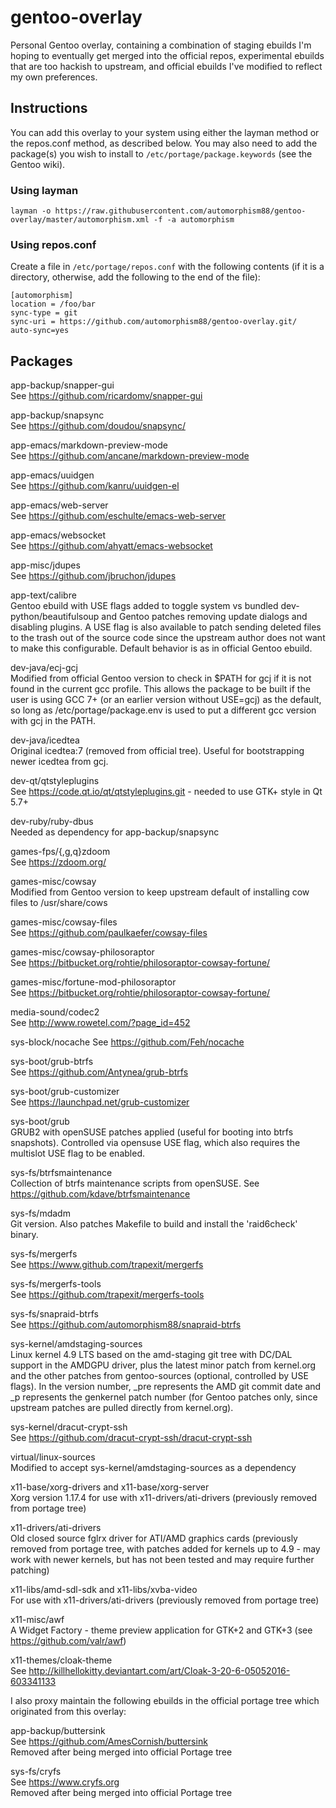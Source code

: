 # gentoo-overlay
Personal Gentoo overlay, containing a combination of staging ebuilds I'm hoping
to eventually get merged into the official repos, experimental ebuilds that are
too hackish to upstream, and official ebuilds I've modified to reflect my own
preferences.

## Instructions
You can add this overlay to your system using either the layman method or the
repos.conf method, as described below. You may also need to add the package(s)
you wish to install to `/etc/portage/package.keywords` (see the Gentoo wiki).
### Using layman
```
layman -o https://raw.githubusercontent.com/automorphism88/gentoo-overlay/master/automorphism.xml -f -a automorphism
```
### Using repos.conf
Create a file in `/etc/portage/repos.conf` with the following contents (if it
is a directory, otherwise, add the following to the end of the file):
```
[automorphism]
location = /foo/bar
sync-type = git
sync-uri = https://github.com/automorphism88/gentoo-overlay.git/
auto-sync=yes
```

## Packages

app-backup/snapper-gui  
See https://github.com/ricardomv/snapper-gui

app-backup/snapsync  
See https://github.com/doudou/snapsync/

app-emacs/markdown-preview-mode  
See https://github.com/ancane/markdown-preview-mode

app-emacs/uuidgen  
See https://github.com/kanru/uuidgen-el

app-emacs/web-server  
See https://github.com/eschulte/emacs-web-server

app-emacs/websocket  
See https://github.com/ahyatt/emacs-websocket

app-misc/jdupes  
See https://github.com/jbruchon/jdupes

app-text/calibre  
Gentoo ebuild with USE flags added to toggle system vs bundled
dev-python/beautifulsoup and Gentoo patches removing update dialogs and
disabling plugins. A USE flag is also available to patch sending deleted
files to the trash out of the source code since the upstream author does
not want to make this configurable. Default behavior is as in official
Gentoo ebuild.

dev-java/ecj-gcj  
Modified from official Gentoo version to check in $PATH for gcj if it is not
found in the current gcc profile. This allows the package to be built if the
user is using GCC 7+ (or an earlier version without USE=gcj) as the default, so
long as /etc/portage/package.env is used to put a different gcc version with gcj
in the PATH.

dev-java/icedtea  
Original icedtea:7 (removed from official tree). Useful for bootstrapping newer
icedtea from gcj.

dev-qt/qtstyleplugins  
See https://code.qt.io/qt/qtstyleplugins.git - needed to use GTK+ style in Qt 
5.7+

dev-ruby/ruby-dbus  
Needed as dependency for app-backup/snapsync

games-fps/{,g,q}zdoom  
See https://zdoom.org/

games-misc/cowsay  
Modified from Gentoo version to keep upstream default of installing cow files to
/usr/share/cows

games-misc/cowsay-files  
See https://github.com/paulkaefer/cowsay-files

games-misc/cowsay-philosoraptor  
See https://bitbucket.org/rohtie/philosoraptor-cowsay-fortune/

games-misc/fortune-mod-philosoraptor  
See https://bitbucket.org/rohtie/philosoraptor-cowsay-fortune/

media-sound/codec2  
See http://www.rowetel.com/?page_id=452

sys-block/nocache
See https://github.com/Feh/nocache

sys-boot/grub-btrfs  
See https://github.com/Antynea/grub-btrfs

sys-boot/grub-customizer  
See https://launchpad.net/grub-customizer

sys-boot/grub  
GRUB2 with openSUSE patches applied (useful for booting into btrfs snapshots).
Controlled via opensuse USE flag, which also requires the multislot USE flag
to be enabled.

sys-fs/btrfsmaintenance  
Collection of btrfs maintenance scripts from openSUSE. See
https://github.com/kdave/btrfsmaintenance

sys-fs/mdadm  
Git version. Also patches Makefile to build and install the 'raid6check' binary.

sys-fs/mergerfs  
See https://www.github.com/trapexit/mergerfs

sys-fs/mergerfs-tools  
See https://github.com/trapexit/mergerfs-tools

sys-fs/snapraid-btrfs  
See https://github.com/automorphism88/snapraid-btrfs

sys-kernel/amdstaging-sources  
Linux kernel 4.9 LTS based on the amd-staging git tree with DC/DAL support in
the AMDGPU driver, plus the latest minor patch from kernel.org and the
other patches from gentoo-sources (optional, controlled by USE flags).
In the version number, _pre represents the AMD git commit date and _p
represents the genkernel patch number (for Gentoo patches only, since
upstream patches are pulled directly from kernel.org).

sys-kernel/dracut-crypt-ssh  
See https://github.com/dracut-crypt-ssh/dracut-crypt-ssh

virtual/linux-sources  
Modified to accept sys-kernel/amdstaging-sources as a dependency

x11-base/xorg-drivers and x11-base/xorg-server  
Xorg version 1.17.4 for use with x11-drivers/ati-drivers (previously removed
from portage tree)

x11-drivers/ati-drivers  
Old closed source fglrx driver for ATI/AMD graphics cards (previously removed
from portage tree, with patches added for kernels up to 4.9 - may work with
newer kernels, but has not been tested and may require further patching)

x11-libs/amd-sdl-sdk and x11-libs/xvba-video  
For use with x11-drivers/ati-drivers (previously removed from portage tree)

x11-misc/awf  
A Widget Factory - theme preview application for GTK+2 and GTK+3
(see https://github.com/valr/awf)

x11-themes/cloak-theme  
See http://killhellokitty.deviantart.com/art/Cloak-3-20-6-05052016-603341133

I also proxy maintain the following ebuilds in the official portage tree which
originated from this overlay:

app-backup/buttersink  
See https://github.com/AmesCornish/buttersink  
Removed after being merged into official Portage tree

sys-fs/cryfs  
See https://www.cryfs.org  
Removed after being merged into official Portage tree
